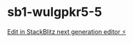 # sb1-wulgpkr5-5

[Edit in StackBlitz next generation editor ⚡️](https://stackblitz.com/~/github.com/garret1U/sb1-wulgpkr5-5)